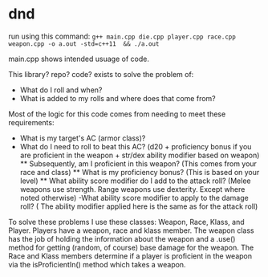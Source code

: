 # dnd

run using this command: `g++ main.cpp die.cpp player.cpp race.cpp weapon.cpp -o a.out -std=c++11  && ./a.out`

main.cpp shows intended usuage of code.

This library? repo? code? exists to solve the problem of:
* What do I roll and when?
* What is added to my rolls and where does that come from?

Most of the logic for this code comes from needing to meet these requirements:
* What is my target's AC (armor class)?
* What do I need to roll to beat this AC? (d20 + proficiency bonus if you are proficient in the weapon + str/dex ability modifier based on weapon)
** Subsequently, am I proficient in this weapon? (This comes from your race and class)
** What is my proficiency bonus? (This is based on your level)
** What ability score modifier do I add to the attack roll? (Melee weapons use strength. Range weapons use dexterity. Except where noted otherwise)
-What ability score modifier to apply to the damage roll? ( The ability modifier applied here is the same as for the attack roll)

To solve these problems I use these classes: Weapon, Race, Klass, and Player.
Players have a weapon, race and klass member. The weapon class has the job of holding the information about the weapon and a .use() method for getting (random, of course) base damage for the weapon. The Race and Klass members determine if a player is proficient in the weapon via the isProficientIn() method which takes a weapon.
